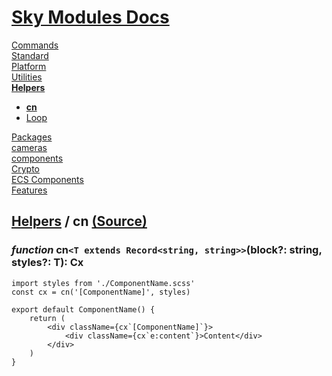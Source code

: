 <!--- This cn was auto-generated using "pnpm exec sky readme" --> 

# [Sky Modules Docs](../../README.md)

[Commands](..%2F..%2F%5Fcommands%2FREADME.md)   
[Standard](..%2F..%2Fstandard%2FREADME.md)   
[Platform](..%2F..%2Fplatform%2FREADME.md)   
[Utilities](..%2F..%2Futilities%2FREADME.md)   
**[Helpers](..%2F..%2Fhelpers%2FREADME.md)**   
* **[cn](..%2F..%2Fhelpers%2FclassNames%2FREADME.md)**
* [Loop](..%2F..%2Fhelpers%2FLoop%2FREADME.md)
  
[Packages](..%2F..%2Fpkgs%2FREADME.md)   
[cameras](..%2F..%2Fcameras%2FREADME.md)   
[components](..%2F..%2Fcomponents%2FREADME.md)   
[Crypto](..%2F..%2Fcrypto%2FREADME.md)   
[ECS Components](..%2F..%2Fecs%2FREADME.md)   
[Features](..%2F..%2Ffeatures%2FREADME.md)   

## [Helpers](..%2F..%2Fhelpers%2FREADME.md) / cn [(Source)](..%2F..%2Fhelpers%2FclassNames%2F)

  
### _function_ cn`<T extends Record<string, string>>`(block?: string, styles?: T): Cx

```tsx
import styles from './ComponentName.scss'
const cx = cn('[ComponentName]', styles)

export default ComponentName() {
    return (
        <div className={cx`[ComponentName]`}>
            <div className={cx`e:content`}>Content</div>
        </div>
    )
}

```